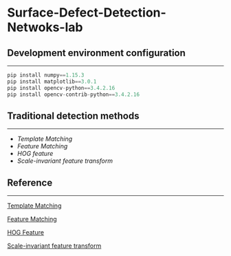 #              Surface-Defect-Detection-Netwoks-lab

## Development environment configuration

------
```python
pip install numpy==1.15.3
pip install matplotlib==3.0.1
pip install opencv-python==3.4.2.16
pip install opencv-contrib-python==3.4.2.16
```


## Traditional detection methods

------

- *Template Matching*
- *Feature Matching*
- *HOG feature*
- *Scale-invariant feature transform*



## Reference

------

[Template Matching](https://blog.csdn.net/zhuisui_woxin/article/details/84400439)

[Feature Matching](https://blog.csdn.net/zhuisui_woxin/article/details/84400439)

[HOG Feature](https://blog.csdn.net/matt45m/article/details/85325897)

[Scale-invariant feature transform](https://blog.csdn.net/DIAJEY/article/details/108272152)



